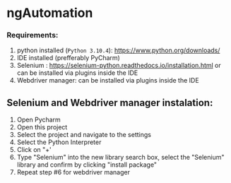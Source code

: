 # ngAutomation
 
### Requirements:
1. python installed (`Python 3.10.4`): https://www.python.org/downloads/
2. IDE installed (prefferably PyCharm)
3. Selenium : https://selenium-python.readthedocs.io/installation.html or can be installed via plugins inside the IDE
4. Webdriver manager: can be installed via plugins inside the IDE


## Selenium and Webdriver manager instalation:
1. Open Pycharm
2. Open this project
3. Select the project and navigate to the settings
4. Select the Python Interpreter
5. Click on "+'
6. Type "Selenium" into the new library search box, select the "Selenium" library and confirm by clicking "install package"
7. Repeat step #6 for webdriver manager